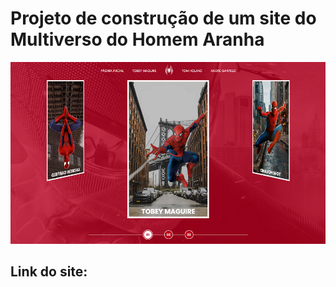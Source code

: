 # Projeto de construção de um site do Multiverso do Homem Aranha

<img src="Captura de Tela (68).png" alt="">

## Link do site: 

<!-- <ul>
    <li><a href="">Multiverso SpiderMan</a></li>
</ul> -->
